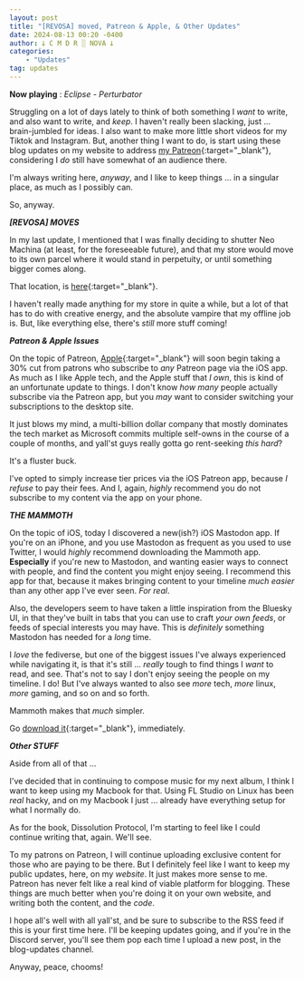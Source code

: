 ```yaml
---
layout: post
title: "[REVOSA] moved, Patreon & Apple, & Other Updates"
date: 2024-08-13 00:20 -0400
author: 𐕣 C M D R ░ NOVA 𐕣
categories:
    - "Updates"
tag: updates
---
```


**Now playing** : *Eclipse - Perturbator*

Struggling on a lot of days lately to think of both something I *want* to write, and also want to write, and *keep*. I haven't really been slacking, just ... brain-jumbled for ideas. I also want to make more little short videos for my Tiktok and Instagram. But, another thing I want to do, is start using these blog updates on my website to address [my Patreon](https://www.patreon.com/cmdr_nova){:target="_blank"}, considering I *do* still have somewhat of an audience there.

I'm always writing here, *anyway*, and I like to keep things ... in a singular place, as much as I possibly can.

So, anyway.

***[REVOSA] MOVES***

In my last update, I mentioned that I was finally deciding to shutter Neo Machina (at least, for the foreseeable future), and that my store would move to its own parcel where it would stand in perpetuity, or until something bigger comes along.

That location, is [here](http://maps.secondlife.com/secondlife/Jieut/25/202/2008){:target="_blank"}.

I haven't really made anything for my store in quite a while, but a lot of that has to do with creative energy, and the absolute vampire that my offline job is. But, like everything else, there's *still* more stuff coming!

***Patreon & Apple Issues***

On the topic of Patreon, [Apple](https://www.theverge.com/2024/8/12/24218629/patreon-membership-ios-30-percent-apple-tax){:target="_blank"} will soon begin taking a 30% cut from patrons who subscribe to *any* Patreon page via the iOS app. As much as I like Apple tech, and the Apple stuff that *I own*, this is kind of an unfortunate update to things. I don't know *how many* people actually subscribe via the Patreon app, but you *may* want to consider switching your subscriptions to the desktop site.

It just blows my mind, a multi-billion dollar company that mostly dominates the tech market as Microsoft commits multiple self-owns in the course of a couple of months, and yall'st guys really gotta go rent-seeking *this hard*?

It's a fluster buck.

I've opted to simply increase tier prices via the iOS Patreon app, because *I refuse* to pay their fees. And I, again, *highly* recommend you do not subscribe to my content via the app on your phone.

***THE MAMMOTH***

On the topic of iOS, today I discovered a new(ish?) iOS Mastodon app. If you're on an iPhone, and you use Mastodon as frequent as you used to use Twitter, I would *highly* recommend downloading the Mammoth app. **Especially** if you're new to Mastodon, and wanting easier ways to connect with people, and find the content you might enjoy seeing. I recommend this app for that, because it makes bringing content to your timeline *much easier* than any other app I've ever seen. *For real*.

Also, the developers seem to have taken a little inspiration from the Bluesky UI, in that they've built in tabs that you can use to craft *your own feeds*, or feeds of special interests you may have. This is *definitely* something Mastodon has needed for a *long* time.

I *love* the fediverse, but one of the biggest issues I've always experienced while navigating it, is that it's still ... *really* tough to find things I *want* to read, and see. That's not to say I don't enjoy seeing the people on my timeline. I do! But I've always wanted to also see *more* tech, *more* linux, *more* gaming, and so on and so forth.

Mammoth makes that *much* simpler.

Go [download it](https://apps.apple.com/us/app/mammoth-for-mastodon/id1667573899){:target="_blank"}, immediately.

***Other STUFF***

Aside from all of that ...

I've decided that in continuing to compose music for my next album, I think I want to keep using my Macbook for that. Using FL Studio on Linux has been *real* hacky, and on my Macbook I just ... already have everything setup for what I normally do.

As for the book, Dissolution Protocol, I'm starting to feel like I could continue writing that, again. We'll see.

To my patrons on Patreon, I will continue uploading exclusive content for those who are paying to be there. But I definitely feel like I want to keep my public updates, here, on my *website*. It just makes more sense to me. Patreon has never felt like a real kind of viable platform for blogging. These things are much better when you're doing it on your own website, and writing both the content, and the *code*.

I hope all's well with all yall'st, and be sure to subscribe to the RSS feed if this is your first time here. I'll be keeping updates going, and if you're in the Discord server, you'll see them pop each time I upload a new post, in the blog-updates channel.

Anyway, peace, chooms!


